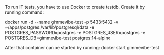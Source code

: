 To run IT tests, you have to use Docker to create testdb.
Create it by running command: 

docker run -d --name gimmevibe-test -p 5433:5432 -v ~/apps/postgres:/var/lib/postgresql/data -e POSTGRES_PASSWORD=postgres -e POSTGRES_USER=postgres -e POSTGRES_DB=gimmevibe-test postgres:14-alpine

After that container can be started by running: docker start gimmevibe-test